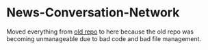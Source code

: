 # News-Conversation-Network


Moved everything from [old repo](https://github.com/shoumikchow/News-Conversation-Network/) to here because the old repo was becoming unmanageable due to bad code and bad file management.